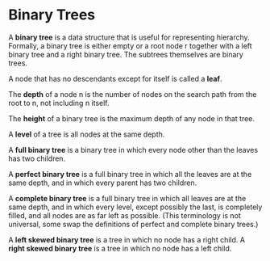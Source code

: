 # Binary Trees

A **binary tree** is a data structure that is useful for representing hierarchy. Formally, a binary tree is either empty or a root node r together with a left binary tree and a right binary tree. The subtrees themselves are binary trees.

A node that has no descendants except for itself is called a **leaf**.

The **depth** of a node n is the number of nodes on the search path from the root to n, not including n itself.

The **height** of a binary tree is the maximum depth of any node in that tree. 

A **level** of a tree is all nodes at the same depth. 

A **full binary tree** is a binary tree in which every node other than the leaves has two children. 

A **perfect binary tree** is a full binary tree in which all the leaves are at the same depth, and in which every parent has two children.  

A **complete binary tree** is a full binary tree in which all leaves are at the same depth, and in which every level, except possibly the last, is completely filled, and all nodes are as far left as possible. (This terminology is not universal, some swap the definitions of perfect and complete binary trees.) 

A **left skewed binary tree** is a tree in which no node has a right child. A **right skewed binary tree** is a tree in which no node has a left child.